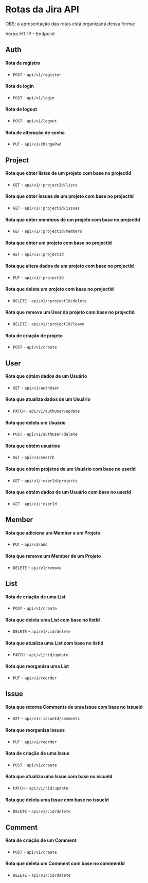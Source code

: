 # Rotas da Jira API

OBS: a apresentação das rotas está organizada dessa forma:

Verbo HTTP - Endpoint

## Auth

#### Rota de registro

- `POST` - `api/v1/register`

#### Rota de login

- `POST` - `api/v1/login`

#### Rota de logout

- `POST` - `api/v1/logout`

#### Rota de alteração de senha

- `PUT` - `api/v1/changePwd`

## Project

#### Rota que obter listas de um projeto com base no projectId

- `GET` - `api/v1/:projectId/lists`

#### Rota que obter issues de um projeto com base no projectId

- `GET` - `api/v1/:projectId/issues`

#### Rota que obter membros de um projeto com base no projectId

- `GET` - `api/v1/:projectId/members`

#### Rota que obter um projeto com base no projectId

- `GET` - `api/v1/:projectId`

#### Rota que altera dados de um projeto com base no projectId

- `PUT` - `api/v1/:projectId`

#### Rota que deleta um projeto com base no projectId

- `DELETE` - `api/v1/:projectId/delete`

#### Rota que remove um User do projeto com base no projectId

- `DELETE` - `api/v1/:projectId/leave`

#### Rota de criação de projeto

- `POST` - `api/v1/create`

## User

#### Rota que obtém dados de um Usuário

- `GET` - `api/v1/authUser`

#### Rota que atualiza dados de um Usuário

- `PATCH` - `api/v1/authUser/update`

#### Rota que deleta um Usuário

- `POST` - `api/v1/authUser/delete`

#### Rota que obtém usuários 

- `GET` - `api/v1/search`

#### Rota que obtém projetos de um Usuário com base no userId

- `GET` - `api/v1/:userId/projects`

#### Rota que obtém dados de um Usuário com base no userId

- `GET` - `api/v1/:userId`

## Member

#### Rota que adiciona um Member a um Projeto

- `PUT` - `api/v1/add`

#### Rota que remove um Member de um Projeto

- `DELETE` - `api/v1/remove`

## List

#### Rota de criação de uma List

- `POST` - `api/v1/create`

#### Rota que deleta uma List com base no listId

- `DELETE` - `api/v1/:id/delete`

#### Rota que atualiza uma List com base no listId

- `PATCH` - `api/v1/:id/update`

#### Rota que reorganiza uma List

- `PUT` - `api/v1/reorder`

## Issue

#### Rota que retorna Comments de uma Issue com base no issueId

- `GET` - `api/v1/:issueId/comments`

#### Rota que reorganiza Issues

- `PUT` - `api/v1/reorder`

#### Rota de criação de uma Issue

- `POST` - `api/v1/create`

#### Rota que atualiza uma Issue com base no issueId 

- `PATCH` - `api/v1/:id/update`

#### Rota que deleta uma Issue com base no issueId

- `DELETE` - `api/v1/:id/delete`

## Comment

#### Rota de criação de um Comment

- `POST` - `api/v1/create`

#### Rota que deleta um Comment com base no commentId

- `DELETE` - `api/v1/:id/delete`